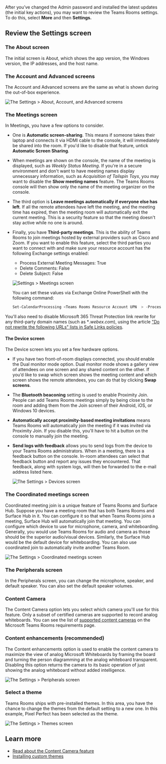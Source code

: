 After you’ve changed the Admin password and installed the latest updates (the initial key actions), you may want to review the Teams Rooms settings. To do this, select **More** and then **Settings.**

## Review the Settings screen

### The About screen

The initial screen is About, which shows the app version, the Windows version, the IP addresses, and the host name.

### The Account and Advanced screens

The Account and Advanced screens are the same as what is shown during the out-of-box experience.

![The Settings > About, Account, and Advanced screens](../media/settings-about.png)

### The Meetings screen

In Meetings, you have a few options to consider.
 
- One is **Automatic screen-sharing**. This means if someone takes their laptop and connects it via HDMI cable to the console, it will immediately be shared into the room. If you'd like to disable that feature, untick **Automatic Screen Sharing**.

- When meetings are shown on the console, the name of the meeting is displayed, such as *Weekly Status Meeting*. If you're in a secure environment and don't want to have meeting names display unnecessary information, such as *Acquisition of Tailspin Toys*, you may want to disable the **Show meeting names** feature. The Teams Rooms console will then show only the name of the meeting organizer on the console.

- The third option is **Leave meetings automatically if everyone else has left**. If all the remote attendees have left the meeting, and the meeting time has expired, then the meeting room will automatically exit the current meeting. This is a security feature so that the meeting doesn't stay active while no one is around.
 
- Finally, you have **Third-party meetings**. This is the ability of Teams Rooms to join meetings hosted by external providers such as Cisco and Zoom. If you want to enable this feature, select the third parties you want to connect with and make sure your resource account has the following Exchange settings enabled:

  - Process External Meeting Messages: True 
  - Delete Comments: False 
  - Delete Subject: False

   ![Settings > Meetings screen](../media/settings-meetings.png)

   You can set these values via Exchange Online PowerShell with the following command:

   ```powershell
   Set-CalendarProcessing <Teams Rooms Resource Account UPN  > -ProcessExternalMeetingMessages $True -DeleteComments $False -DeleteSubject $False
   ```

You'll also need to disable Microsoft 365 Threat Protection link rewrite for any third-party domain names (such as **.webex.com*), using the article ["Do not rewrite the following URLs" lists in Safe Links policies](/microsoft-365/security/office-365-security/atp-safe-links?do-not-rewrite-the-following-urls-lists-in-safe-links-policies).


#### The Device screen

The Device screen lets you set a few hardware options. 

- If you have two front-of-room displays connected, you should enable the Dual monitor mode option. Dual monitor mode shows a gallery view of attendees on one screen and any shared content on the other. If you’d like to swap which screen shows the meeting content and which screen shows the remote attendees, you can do that by clicking **Swap screens**.

- The **Bluetooth beaconing** setting is used to enable Proximity Join. People can add Teams Rooms meetings simply by being close to the room and adding them from the Join screen of their Android, iOS, or Windows 10 devices.

- **Automatically accept proximity-based meeting invitations** means Teams Rooms will automatically join the meeting if it was invited via Proximity Join. If you disable this, you'll have to hit a button on the console to manually join the meeting.

- **Send logs with feedback** allows you to send logs from the device to your Teams Rooms administrators. When in a meeting, there is a feedback button on the console. In-room attendees can select that feedback button and report any issues they encountered. That feedback, along with system logs, will then be forwarded to the e-mail address listed here.

   ![The Settings > Devices screen](../media/settings-device.png)

### The Coordinated meetings screen

Coordinated meeting join is a unique feature of Teams Rooms and Surface Hub. Suppose you have a meeting room that has both Teams Rooms and Surface Hub in it. You can configure it so that when Teams Rooms joins a meeting, Surface Hub will automatically join that meeting. You can configure which device to use for microphone, camera, and whiteboarding. Generally, you would use Teams Rooms for audio and camera as those should be the superior audio/visual devices. Similarly, the Surface Hub would be the default device for whiteboarding. You can also use coordinated join to automatically invite another Teams Room. 

![The Settings > Coordinated meetings screen](../media/coordinated-meetings.png)

### The Peripherals screen

In the Peripherals screen, you can change the microphone, speaker, and default speaker. You can also set the default speaker volumes.

### Content Camera

The Content Camera option lets you select which camera you'll use for this feature. Only a subset of certified cameras are supported to record analog whiteboards. You can see the list of [supported content cameras](/MicrosoftTeams/rooms/requirements#certified-firmware-versions-for-usb-audio-and-video-peripherals) on the Microsoft Teams Rooms requirements page. 

### Content enhancements (recommended)

The Content enhancements option is used to enable the content camera to maximize the view of analog Microsoft Whiteboards by framing the board and turning the person diagramming at the analog whiteboard transparent. Disabling this option returns the camera to its basic operation of just showing the analog whiteboard without added intelligence.

![The Settings > Peripherals screen](../media/peripherals.png)

### Select a theme

Teams Rooms ships with pre-installed themes. In this area, you have the chance to change the themes from the default setting to a new one. In this example, Pixel Perfect has been selected as the theme. 

![The Settings > Themes screen](../media/themes.png)

## Learn more

- [Read about the Content Camera feature](/MicrosoftTeams/rooms/content-camera?azure-portal=true)
- [Installing custom themes](/microsoftteams/rooms/xml-config-file#custom-theme-images)
